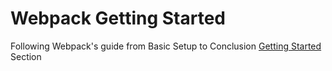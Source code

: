 # Webpack Getting Started

Following Webpack's guide from Basic Setup to Conclusion [Getting Started](https://webpack.js.org/guides/getting-started/) Section
